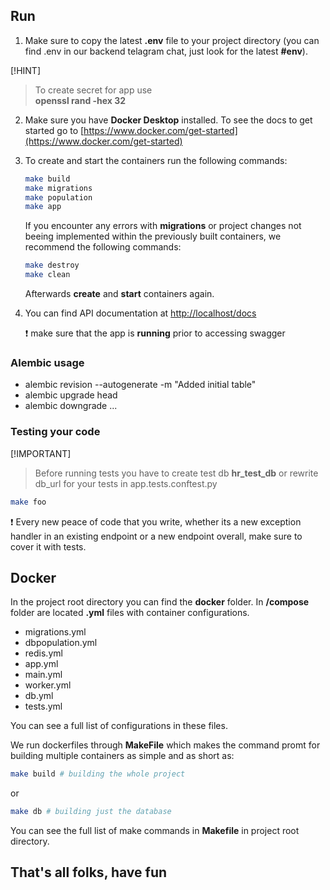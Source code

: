 ## Run

1. Make sure to copy the latest **.env** file to your project directory (you can find .env in our backend telagram chat, just look for the latest **#env**).

[!HINT]
> To create secret for app use \
> **openssl rand -hex 32**

2. Make sure you have **Docker Desktop** installed. To see the docs to get started go to [https://www.docker.com/get-started](https://www.docker.com/get-started)

3. To create and start the containers run the following commands:

    ``` bash
    make build
    make migrations
    make population
    make app
    ```

    If you encounter any errors with **migrations** or project changes not beeing implemented within the previously built containers, we recommend the following commands:

    ``` bash
    make destroy
    make clean
    ```

    Afterwards **create** and **start** containers again.

4. You can find API documentation at <http://localhost/docs>

    :exclamation: make sure that the app is **running** prior to accessing swagger

### **Alembic usage**

- alembic revision --autogenerate -m "Added initial table"
- alembic upgrade head
- alembic downgrade ...


### **Testing your code**

[!IMPORTANT]
> Before running tests you have to create test db **hr_test_db** or rewrite db_url for your tests in app.tests.conftest.py

```bash
make foo
```

:exclamation: Every new peace of code that you write, whether its a new exception handler in an existing endpoint or a new endpoint overall, make sure to cover it with tests.

## Docker

In the project root directory you can find the **docker** folder. In **/compose** folder are located **.yml** files with container configurations.

- migrations.yml
- dbpopulation.yml
- redis.yml
- app.yml
- main.yml
- worker.yml
- db.yml
- tests.yml

You can see a full list of configurations in these files.

We run dockerfiles through **MakeFile** which makes the command promt for building multiple containers as simple and as short as:

```bash
make build # building the whole project
```

or

```bash
make db # building just the database
```

You can see the full list of make commands in **Makefile** in project root directory.

## That's all folks, have fun
